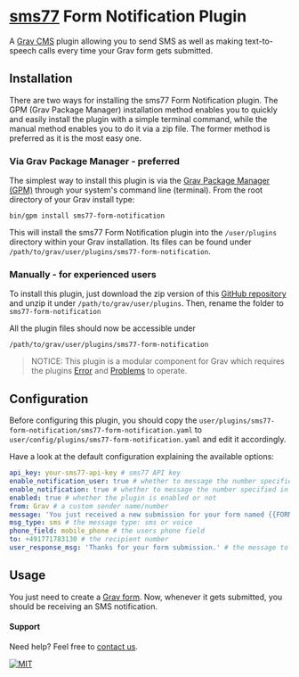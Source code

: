 # [sms77](https://www.sms77.io) Form Notification Plugin

A [Grav CMS](https://github.com/getgrav/grav) plugin allowing you to send SMS as well as
making text-to-speech calls every time your Grav form gets submitted.

## Installation

There are two ways for installing the sms77 Form Notification plugin. The GPM (Grav
Package Manager) installation method enables you to quickly and easily install the plugin
with a simple terminal command, while the manual method enables you to do it via a zip
file. The former method is preferred as it is the most easy one.

### Via Grav Package Manager - preferred

The simplest way to install this plugin is via
the [Grav Package Manager (GPM)](https://learn.getgrav.org/advanced/grav-gpm) through your
system's command line (terminal). From the root directory of your Grav install type:

    bin/gpm install sms77-form-notification

This will install the sms77 Form Notification plugin into the `/user/plugins`
directory within your Grav installation. Its files can be found
under `/path/to/grav/user/plugins/sms77-form-notification`.

### Manually - for experienced users

To install this plugin, just download the zip version of
this [GitHub repository](https://github.com/omar-usman/grav-plugin-sms77-form-notification)
and unzip it under `/path/to/grav/user/plugins`. Then, rename the folder
to `sms77-form-notification`

All the plugin files should now be accessible under

    /path/to/grav/user/plugins/sms77-form-notification

> NOTICE: This plugin is a modular component for Grav which requires the plugins [Error](https://github.com/getgrav/grav-plugin-error) and [Problems](https://github.com/getgrav/grav-plugin-problems) to operate.

## Configuration

Before configuring this plugin, you should copy
the `user/plugins/sms77-form-notification/sms77-form-notification.yaml`
to `user/config/plugins/sms77-form-notification.yaml` and edit it accordingly.

Have a look at the default configuration explaining the available options:

```yaml
api_key: your-sms77-api-key # sms77 API key
enable_notification_user: true # whether to message the number specified in the "phone_field" or not
enable_notification: true # whether to message the number specified in "to" or not
enabled: true # whether the plugin is enabled or not
from: Grav # a custom sender name/number
message: 'You just received a new submission for your form named {{FORM_NAME}}.' # the message text
msg_type: sms # the message type: sms or voice
phone_field: mobile_phone # the users phone field
to: +491771783130 # the recipient number
user_response_msg: 'Thanks for your form submission.' # the message to send to the number specified in the "phone_field"
```

## Usage

You just need to create a [Grav form](https://learn.getgrav.org/forms). Now, whenever it
gets submitted, you should be receiving an SMS notification.

#### Support

Need help? Feel free to [contact us](https://www.sms77.io/en/company/contact/).

[![MIT](https://img.shields.io/badge/License-MIT-teal.svg)](LICENSE)
